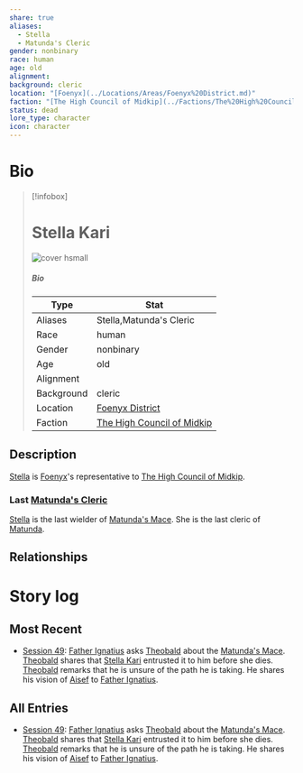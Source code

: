 ```yaml
---
share: true
aliases:
  - Stella
  - Matunda's Cleric
gender: nonbinary
race: human
age: old
alignment: 
background: cleric
location: "[Foenyx](../Locations/Areas/Foenyx%20District.md)"
faction: "[The High Council of Midkip](../Factions/The%20High%20Council%20of%20Midkip.md)"
status: dead
lore_type: character
icon: character
---
```

# Bio
> [!infobox]
> # Stella Kari
> ![cover hsmall](insertimage.png)
> ##### Bio
> | Type | Stat |
> | ---- | ---- |
> | Aliases | Stella,Matunda's Cleric|
> | Race| human |
> | Gender| nonbinary|
> | Age | old|
> | Alignment|| 
> | Background| cleric|
> | Location|  [Foenyx District](../Locations/Areas/Foenyx%20District.md)|
> | Faction| [The High Council of Midkip](../Factions/The%20High%20Council%20of%20Midkip.md)| 
## Description
[Stella](Stella%20Kari.md) is [Foenyx](../Locations/Areas/Foenyx%20District.md)'s representative to [The High Council of Midkip](../Factions/The%20High%20Council%20of%20Midkip.md).
### Last [Matunda's Cleric](Stella%20Kari.md)
[Stella](Stella%20Kari.md) is the last wielder of [Matunda's Mace](../Items/Mythic%20Items/Matunda's%20Mace.md). She is the last cleric of [Matunda](../Deities/Old%20Gods/Matunda.md).
## Relationships
# Story log
## Most Recent
- [Session 49](../Session%20Log/Session%2049.md): [Father Ignatius](Ignatius%20Lavell.md) asks [Theobald](Theobald%20Clayhollow.md) about the [Matunda's Mace](Matunda's%20Mace.md). [Theobald](Theobald%20Clayhollow.md) shares that [Stella Kari](Stella%20Kari.md) entrusted it to him before she dies. [Theobald](Theobald%20Clayhollow.md) remarks that he is unsure of the path he is taking. He shares his vision of [Aisef](Aisef.md) to [Father Ignatius](Ignatius%20Lavell.md).

## All Entries
- [Session 49](../Session%20Log/Session%2049.md): [Father Ignatius](Ignatius%20Lavell.md) asks [Theobald](Theobald%20Clayhollow.md) about the [Matunda's Mace](Matunda's%20Mace.md). [Theobald](Theobald%20Clayhollow.md) shares that [Stella Kari](Stella%20Kari.md) entrusted it to him before she dies. [Theobald](Theobald%20Clayhollow.md) remarks that he is unsure of the path he is taking. He shares his vision of [Aisef](Aisef.md) to [Father Ignatius](Ignatius%20Lavell.md).
